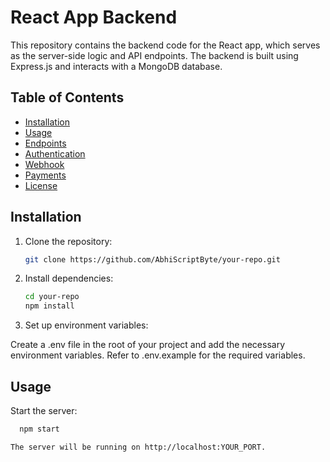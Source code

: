 # React App Backend

This repository contains the backend code for the React app, which serves as the server-side logic and API endpoints. The backend is built using Express.js and interacts with a MongoDB database.

## Table of Contents

- [Installation](#installation)
- [Usage](#usage)
- [Endpoints](#endpoints)
- [Authentication](#authentication)
- [Webhook](#webhook)
- [Payments](#payments)
- [License](#license)

## Installation

1. Clone the repository:

   ```bash
   git clone https://github.com/AbhiScriptByte/your-repo.git

2. Install dependencies:

   ```bash
   cd your-repo
   npm install

3. Set up environment variables:
   
  Create a .env file in the root of your project and add the necessary environment variables. Refer to .env.example for the required variables.

## Usage

Start the server:

 ```bash
   npm start

The server will be running on http://localhost:YOUR_PORT.




